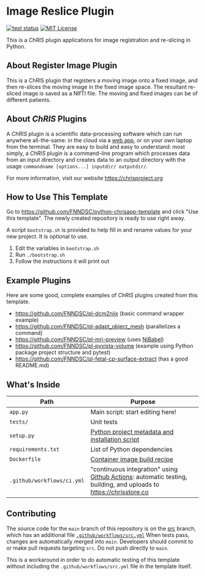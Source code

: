 # Image Reslice Plugin

[![test status](https://github.com/FNNDSC/python-chrisapp-template/actions/workflows/src.yml/badge.svg)](https://github.com/FNNDSC/register_image)
[![MIT License](https://img.shields.io/github/license/FNNDSC/python-chrisapp-template)](LICENSE)

This is a _ChRIS_ plugin applications for image registration and re-slicing in Python.


## About Register Image Plugin

This is a ChRIS plugin that registers a moving image onto a fixed image, and then re-slices the moving image in the
fixed image space. The resultant re-sliced image is saved as a NIfTI file. The moving and fixed images can be of 
different patients.

## About _ChRIS_ Plugins

A _ChRIS_ plugin is a scientific data-processing software which can run anywhere all-the-same:
in the cloud via a [web app](https://github.com/FNNDSC/ChRIS_ui/), or on your own laptop
from the terminal. They are easy to build and easy to understand: most simply, a
_ChRIS_ plugin is a command-line program which processes data from an input directory
and creates data to an output directory with the usage
`commandname [options...] inputdir/ outputdir/`.

For more information, visit our website https://chrisproject.org

## How to Use This Template

Go to https://github.com/FNNDSC/python-chrisapp-template and click "Use this template".
The newly created repository is ready to use right away.

A script `bootstrap.sh` is provided to help fill in and rename values for your new project.
It is optional to use.

1. Edit the variables in `bootstrap.sh`
2. Run `./bootstrap.sh`
3. Follow the instructions it will print out

## Example Plugins

Here are some good, complete examples of _ChRIS_ plugins created from this template.

- https://github.com/FNNDSC/pl-dcm2niix (basic command wrapper example)
- <https://github.com/FNNDSC/pl-adapt_object_mesh> (parallelizes a command)
- https://github.com/FNNDSC/pl-mri-preview (uses [NiBabel](https://nipy.org/nibabel/))
- https://github.com/FNNDSC/pl-pyvista-volume (example using Python package project structure and pytest)
- https://github.com/FNNDSC/pl-fetal-cp-surface-extract (has a good README.md)

## What's Inside

| Path                       | Purpose                                                                                                                                                                                                  |
|----------------------------|----------------------------------------------------------------------------------------------------------------------------------------------------------------------------------------------------------|
| `app.py`                   | Main script: start editing here!                                                                                                                                                                         |
| `tests/`                   | Unit tests                                                                                                                                                                                               |
| `setup.py`                 | [Python project metadata and installation script](https://packaging.python.org/en/latest/guides/distributing-packages-using-setuptools/#setup-py)                                                        |
| `requirements.txt`         | List of Python dependencies                                                                                                                                                                              |
| `Dockerfile`               | [Container image build recipe](https://docs.docker.com/engine/reference/builder/)                                                                                                                        |
| `.github/workflows/ci.yml` | "continuous integration" using [Github Actions](https://docs.github.com/en/actions/learn-github-actions/understanding-github-actions): automatic testing, building, and uploads to https://chrisstore.co |

## Contributing

The source code for the `main` branch of this repository is on the
[src](https://github.com/fnndsc/python-chrisapp-template/tree/src)
branch, which has an additional file
[`.github/workflows/src.yml`](https://github.com/FNNDSC/python-chrisapp-template/blob/src/.github/workflows/src.yml)
When tests pass, changes are automatically merged into `main`.
Developers should commit to or make pull requests targeting `src`.
Do not push directly to `main`.

This is a workaround in order to do automatic testing of this template
without including the `.github/workflows/src.yml` file in the template itself.

<!-- BEGIN README TEMPLATE

# ChRIS Plugin Title

[![Version](https://img.shields.io/docker/v/fnndsc/pl-appname?sort=semver)](https://hub.docker.com/r/fnndsc/pl-appname)
[![MIT License](https://img.shields.io/github/license/fnndsc/pl-appname)](https://github.com/FNNDSC/pl-appname/blob/main/LICENSE)
[![ci](https://github.com/FNNDSC/pl-appname/actions/workflows/ci.yml/badge.svg)](https://github.com/FNNDSC/pl-appname/actions/workflows/ci.yml)

`pl-appname` is a [_ChRIS_](https://chrisproject.org/)
_ds_ plugin which takes in ...  as input files and
creates ... as output files.

## Abstract

...

## Installation

`pl-appname` is a _[ChRIS](https://chrisproject.org/) plugin_, meaning it can
run from either within _ChRIS_ or the command-line.

## Local Usage

To get started with local command-line usage, use [Apptainer](https://apptainer.org/)
(a.k.a. Singularity) to run `pl-appname` as a container:

```shell
apptainer exec docker://fnndsc/pl-appname commandname [--args values...] input/ output/
```

To print its available options, run:

```shell
apptainer exec docker://fnndsc/pl-appname commandname --help
```

## Examples

`commandname` requires two positional arguments: a directory containing
input data, and a directory where to create output data.
First, create the input directory and move input data into it.

```shell
mkdir incoming/ outgoing/
mv some.dat other.dat incoming/
apptainer exec docker://fnndsc/pl-appname:latest commandname [--args] incoming/ outgoing/
```

## Development

Instructions for developers.

### Building

Build a local container image:

```shell
docker build -t localhost/fnndsc/pl-appname .
```

### Running

Mount the source code `app.py` into a container to try out changes without rebuild.

```shell
docker run --rm -it --userns=host -u $(id -u):$(id -g) \
    -v $PWD/app.py:/usr/local/lib/python3.12/site-packages/app.py:ro \
    -v $PWD/in:/incoming:ro -v $PWD/out:/outgoing:rw -w /outgoing \
    localhost/fnndsc/pl-appname commandname /incoming /outgoing
```

### Testing

Run unit tests using `pytest`.
It's recommended to rebuild the image to ensure that sources are up-to-date.
Use the option `--build-arg extras_require=dev` to install extra dependencies for testing.

```shell
docker build -t localhost/fnndsc/pl-appname:dev --build-arg extras_require=dev .
docker run --rm -it localhost/fnndsc/pl-appname:dev pytest
```

## Release

Steps for release can be automated by [Github Actions](.github/workflows/ci.yml).
This section is about how to do those steps manually.

### Increase Version Number

Increase the version number in `setup.py` and commit this file.

### Push Container Image

Build and push an image tagged by the version. For example, for version `1.2.3`:

```
docker build -t docker.io/fnndsc/pl-appname:1.2.3 .
docker push docker.io/fnndsc/pl-appname:1.2.3
```

### Get JSON Representation

Run [`chris_plugin_info`](https://github.com/FNNDSC/chris_plugin#usage)
to produce a JSON description of this plugin, which can be uploaded to _ChRIS_.

```shell
docker run --rm docker.io/fnndsc/pl-appname:1.2.3 chris_plugin_info -d docker.io/fnndsc/pl-appname:1.2.3 > chris_plugin_info.json
```

Intructions on how to upload the plugin to _ChRIS_ can be found here:
https://chrisproject.org/docs/tutorials/upload_plugin

END README TEMPLATE -->
